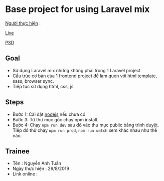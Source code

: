 # Base project for using Laravel mix 

[Người thực hiện](https://github.com/NaTaShaRMN/) : 

[Live](https://natasharmn.github.io/scss-to-css/public/)

[PSD](https://github.com/NaTaShaRMN/scss-to-css/blob/master/resources/Home_3.psd)

## Goal

- Sử dụng Laravel mix nhưng không phải trong 1 Laravel project
- Cấu trúc cơ bản của 1 frontend project để làm quen với html template, sass,
browser sync.
- Tiếp tục sử dụng html, css, js

## Steps

- Bước 1: Cài đặt [nodejs](https://nodejs.org/en/) nếu chưa có
- Bước 3: Từ thư mục gốc chạy npm install.
- Bước 4: Chạy `npm run dev` sau đó vào thư mục public bằng trình duyệt. Tiếp đó thử chạy `npm run prod`, `npm run watch` xem khác nhau như thế nào.

## Trainee

- Tên : Nguyễn Anh Tuấn 
- Ngày thực hiện : 29/8/2019
- Link online : 
